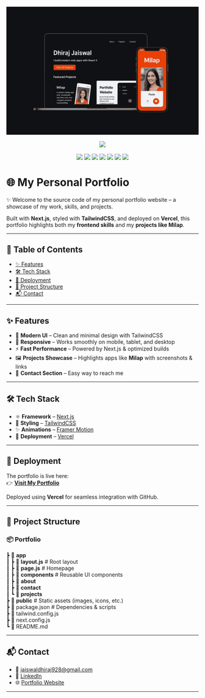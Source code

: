 <p align="center">
  <img src="public/portfolio.png" alt="Portfolio Banner" width="1000"/>
</p>

<p align="center">
  <a href="https://www.dhirajportfolio.online/">
    <img src="https://img.shields.io/badge/🌐%20Visit%20My%20Portfolio-orange?style=for-the-badge&logo=vercel" />
  </a>
</p>


<p align="center">
  <img src="https://img.shields.io/badge/version-1.0.0-blue" />
  <img src="https://img.shields.io/badge/platform-Web-lightgrey" />
  <img src="https://img.shields.io/badge/framework-Next.js-black?logo=next.js" />
  <img src="https://img.shields.io/badge/framework-TailwindCSS-38B2AC?logo=tailwindcss&logoColor=white" />
  <img src="https://img.shields.io/badge/language-JavaScript-yellow" />
  <img src="https://img.shields.io/badge/library-FramerMotion-0055FF?logo=framer&logoColor=white" />
  <img src="https://img.shields.io/badge/deploy-Vercel-black?logo=vercel" />
</p>

# 🌐 My Personal Portfolio  

✨ Welcome to the source code of my personal portfolio website – a showcase of my work, skills, and projects.  

Built with **Next.js**, styled with **TailwindCSS**, and deployed on **Vercel**, this portfolio highlights both my **frontend skills** and my **projects like Milap**.  

---

## 📌 Table of Contents  
- [✨ Features](#-features)  
- [🛠 Tech Stack](#-tech-stack)  
- [🚀 Deployment](#-deployment)  
- [📂 Project Structure](#-project-structure)  
- [📬 Contact](#-contact)  

---

## ✨ Features  

- 🎨 **Modern UI** – Clean and minimal design with TailwindCSS  
- 📱 **Responsive** – Works smoothly on mobile, tablet, and desktop  
- ⚡ **Fast Performance** – Powered by Next.js & optimized builds  
- 🖼 **Projects Showcase** – Highlights apps like **Milap** with screenshots & links  
- 📧 **Contact Section** – Easy way to reach me  

---

## 🛠 Tech Stack  

- ⚛️ **Framework** – [Next.js](https://nextjs.org/)  
- 🎨 **Styling** – [TailwindCSS](https://tailwindcss.com/)  
- ✨ **Animations** – [Framer Motion](https://www.framer.com/motion/)  
- 🚀 **Deployment** – [Vercel](https://vercel.com/)  


---

## 🚀 Deployment  

The portfolio is live here:  
👉 **[Visit My Portfolio](https://www.dhirajportfolio.online/)**  

Deployed using **Vercel** for seamless integration with GitHub.  

---

## 📂 Project Structure  

### 📦 Portfolio  
┣ 📂 **app**  
┃ ┣ 📜 **layout.js** # Root layout  
┃ ┣ 📜 **page.js** # Homepage  
┃ ┣ 📂 **components** # Reusable UI components  
┃ ┣ 📂 **about**  
┃ ┣ 📂 **contact**  
┃ ┗ 📂 **projects**  
┣ 📂 **public** # Static assets (images, icons, etc.)  
┣ 📜 package.json # Dependencies & scripts  
┣ 📜 tailwind.config.js  
┣ 📜 next.config.js  
┗ 📜 README.md  


---

## 📬 Contact  

- 📧 [jaiswaldhiraj928@gmail.com](mailto:jaiswaldhiraj928@gmail.com)  
- 💼 [LinkedIn](https://www.linkedin.com/in/jaiswaldhiraj/)  
- 🌐 [Portfolio Website](https://www.dhirajportfolio.online/)  

---
